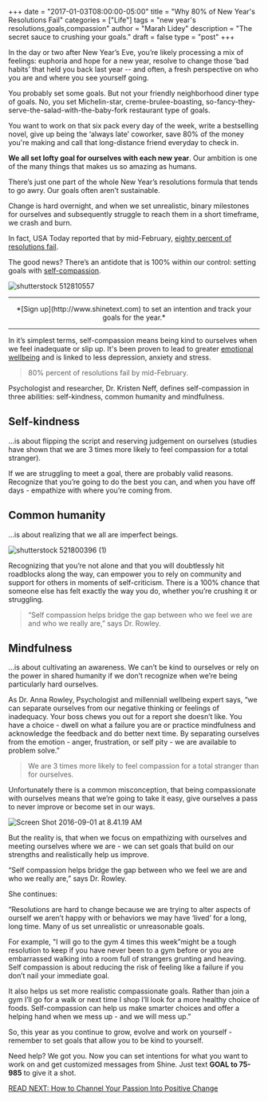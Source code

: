 +++
  date = "2017-01-03T08:00:00-05:00"
  title = "Why 80% of New Year's Resolutions Fail"
  categories = ["Life"]
  tags = "new year's resolutions,goals,compassion"
  author = "Marah Lidey"
  description = "The secret sauce to crushing your goals."
  draft = false
  type = "post"
+++



<span class="dropcap">I</span>n the day or two after New Year’s Eve, you’re likely processing a mix of feelings: euphoria and hope for a new year, resolve to change those ‘bad habits’ that held you back last year -- and often, a fresh perspective on who you are and where you see yourself going.

You probably set some goals. But not your friendly neighborhood diner type of goals. No, you set Michelin-star, creme-brulee-boasting, so-fancy-they-serve-the-salad-with-the-baby-fork restaurant type of goals.

You want to work on that six pack every day of the week, write a bestselling novel, give up being the ‘always late’ coworker, save 80% of the money you're making and call that long-distance friend everyday to check in.

__We all set lofty goal for ourselves with each new year__. Our ambition is one of the many things that makes us so amazing as humans.

There’s just one part of the whole New Year’s resolutions formula that tends to go awry. Our goals often aren’t sustainable. 

Change is hard overnight, and when we set unrealistic, binary milestones for ourselves and subsequently struggle to reach them in a short timeframe, we crash and burn. 

In fact, USA Today reported that by mid-February, [eighty percent of resolutions fail](http://health.usnews.com/health-news/blogs/eat-run/articles/2015-12-29/why-80-percent-of-new-years-resolutions-fail).

The good news? There’s an antidote that is 100% within our control: setting goals with [self-compassion](http://self-compassion.org/wp-content/uploads/publications/SCtheoryarticle.pdf).

![shutterstock 512810557](//images.contentful.com/awpxl2koull4/6nuOjGOadyaMaYwGw4WigS/4acc016e72036675d51829a25bce2169/shutterstock_512810557.jpg)

---

<center>*[Sign up](http://www.shinetext.com) to set an intention and track your goals for the year.* </center>

---


In it’s simplest terms, self-compassion means being kind to ourselves when we feel inadequate or slip up. It's been proven to lead to greater [emotional wellbeing](http://self-compassion.org/wp-content/uploads/publications/JRPbrief.pdf) and is linked to less depression, anxiety and stress.

> 80% percent of resolutions fail by mid-February.

Psychologist and researcher, Dr. Kristen Neff, defines self-compassion in three abilities: self-kindness, common humanity and mindfulness. 

## Self-kindness 
...is about flipping the script and reserving judgement on ourselves (studies have shown that we are 3 times more likely to feel compassion for a total stranger). 

If we are struggling to meet a goal, there are probably valid reasons. Recognize that you’re going to do the best you can, and when you have off days - empathize with where you’re coming from.

## Common humanity 
...is about realizing that we all are imperfect beings. 

![shutterstock 521800396 (1)](//images.contentful.com/awpxl2koull4/5vF2DRbyMMCg0GMEuA42yO/5fb946bbfdd5f9e81b5f9c05e3e18a81/shutterstock_521800396__1_.jpg)

Recognizing that you’re not alone and that you will doubtlessly hit roadblocks along the way, can empower you to rely on community and support for others in moments of self-criticism. There is a 100% chance that someone else has felt exactly the way you do, whether you’re crushing it or struggling.

> “Self compassion helps bridge the gap between who we feel we are and who we really are,” says Dr. Rowley.

## Mindfulness
...is about cultivating an awareness. We can’t be kind to ourselves or rely on the power in shared humanity if we don’t recognize when we’re being particularly hard ourselves.

As Dr. Anna Rowley, Psychologist and millenniall wellbeing expert says, “we can separate ourselves from our negative thinking or feelings of inadequacy. Your boss chews you out for a report she doesn’t like. You have a choice - dwell on what a failure you are or practice mindfulness and acknowledge the feedback and do better next time. By separating ourselves from the emotion - anger, frustration, or self pity - we are available to problem solve.”

> We are 3 times more likely to feel compassion for a total stranger than for ourselves.

Unfortunately there is a common misconception, that being compassionate with ourselves means that we’re going to take it easy, give ourselves a pass to never improve or become set in our ways.

![Screen Shot 2016-09-01 at 8.41.19 AM](//images.contentful.com/awpxl2koull4/6IcfJsMdtmGgkAW8uySyO2/5973d511b3667f65033b13e00da42552/Screen_Shot_2016-09-01_at_8.41.19_AM.png)

But the reality is, that when we focus on empathizing with ourselves and meeting ourselves where we are - we can set goals that build on our strengths and realistically help us improve.

“Self compassion helps bridge the gap between who we feel we are and who we really are,” says Dr. Rowley.

She continues: 

“Resolutions are hard to change because we are trying to alter aspects of ourself we aren’t happy with or behaviors we may have ‘lived’ for a long, long time. Many of us set unrealistic or unreasonable goals. 

For example, "I will go to the gym 4 times this week”might be a tough resolution to keep if you have never been to a gym before or you are embarrassed walking into a room full of strangers grunting and heaving. Self compassion is about reducing the risk of feeling like a failure if you don’t nail your immediate goal. 

It also helps us set more realistic compassionate goals. Rather than join a gym I’ll go for a walk or next time I shop I’ll look for a more healthy choice of foods. Self-compassion can help us make smarter choices and offer a helping hand when we mess up - and we will mess up.”

So, this year as you continue to grow, evolve and work on yourself - remember to set goals that allow you to be kind to yourself.

Need help? We got you. Now you can set intentions for what you want to work on and get customized messages from Shine. Just text __GOAL to 75-985__ to give it a shot.

[READ NEXT: How to Channel Your Passion Into Positive Change](http://advice.shinetext.com/articles/how-to-channel-your-passion-into-positive-change/)

<div class="pubexchange_module" id="pubexchange_below_content" data-pubexchange-module-id="2323"></div>

<script>(function(w, d, s, id) {
  w.PUBX=w.PUBX || {pub: "shine_text", discover: false, lazy: true};
  var js, pjs = d.getElementsByTagName(s)[0];
  if (d.getElementById(id)) return;
  js = d.createElement(s); js.id = id; js.async = true;
  js.src = "//main.pubexchange.com/loader.min.js";
  pjs.parentNode.insertBefore(js, pjs);
}(window, document, "script", "pubexchange-jssdk"));</script>

